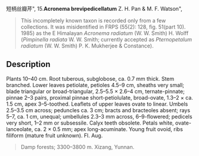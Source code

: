 短柄丝瓣芹",
15.**Acronema brevipedicellatum** Z. H. Pan & M. F. Watson",

> This incompletely known taxon is recorded only from a few collections. It was misidentified in FRPS (55(2): 128, fig. 51(part 10). 1985) as the E Himalayan *Acronema* *radiatum* (W. W. Smith) H. Wolff (*Pimpinella* *radiata* W. W. Smith; currently accepted as *Pternopetalum* *radiatum* (W. W. Smith) P. K. Mukherjee &amp; Constance).

## Description
Plants 10–40 cm. Root tuberous, subglobose, ca. 0.7 mm thick. Stem branched. Lower leaves petiolate, petioles 4.5–9 cm, sheaths very small; blade triangular or broad-triangular, 2.5–5.5 × 2.6–4 cm, ternate-pinnate; pinnae 2–3 pairs, proximal pinnae short-petiolulate, broad-ovate, 1.3–2 × ca. 1.5 cm, apex 3–5-toothed. Leaflets of upper leaves ovate to linear. Umbels 2.5–3.5 cm across; peduncles ca. 3 cm; bracts and bracteoles absent; rays 5–7, ca. 1 cm, unequal; umbellules 2.3–3 mm across, 6–9-flowered; pedicels very short, 1–2 mm or subsessile. Calyx teeth obsolete. Petals white, ovate-lanceolate, ca. 2 × 0.5 mm; apex long-acuminate. Young fruit ovoid, ribs filiform (mature fruit unknown). Fl. Aug.

> Damp forests; 3300–3800 m. Xizang, Yunnan.
